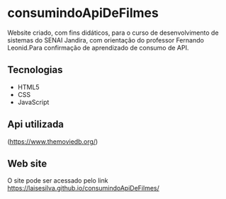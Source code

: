 # consumindoApiDeFilmes

Website criado, com fins didáticos, para o curso de desenvolvimento de sistemas do SENAI Jandira, com orientação do professor Fernando Leonid.Para confirmação de aprendizado de consumo de API.

## Tecnologias
* HTML5
* CSS
* JavaScript

## Api utilizada
(https://www.themoviedb.org/)

## Web site
O site pode ser acessado pelo link
 https://laisesilva.github.io/consumindoApiDeFilmes/

